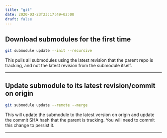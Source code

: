 ```yaml
---
title: "git"
date: 2020-03-23T23:17:49+02:00
draft: false
---
```


## Download submodules for the first time

```bash
git submodule update --init --recursive
```

This pulls all submodules using the latest revision that the parent repo is tracking, and not the latest revision from the submodule itself.

---

## Update submodule to its latest revision/commit on origin

```bash
git submodule update --remote --merge
```

This will update the submodule to the latest version on origin and update the commit SHA hash that the parent is tracking. You will need to commit this change to persist it.

---

##
